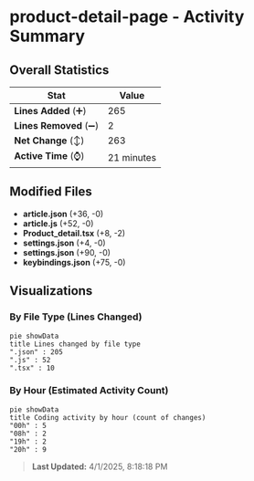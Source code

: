 # product-detail-page - Activity Summary 

## Overall Statistics

| Stat                   | Value                                                             |
| ---------------------- | ----------------------------------------------------------------- |
| **Lines Added** (➕)   | 265                                          |
| **Lines Removed** (➖) | 2                                        |
| **Net Change** (↕)    | 263                |
| **Active Time** (⌚)   | 21 minutes |


## Modified Files
- **article.json** (+36, -0)
- **article.js** (+52, -0)
- **Product_detail.tsx** (+8, -2)
- **settings.json** (+4, -0)
- **settings.json** (+90, -0)
- **keybindings.json** (+75, -0)

## Visualizations

### By File Type (Lines Changed)

```mermaid
pie showData
title Lines changed by file type
".json" : 205
".js" : 52
".tsx" : 10
```

### By Hour (Estimated Activity Count)

```mermaid
pie showData
title Coding activity by hour (count of changes)
"00h" : 5
"08h" : 2
"19h" : 2
"20h" : 9
```


> **Last Updated:** 4/1/2025, 8:18:18 PM